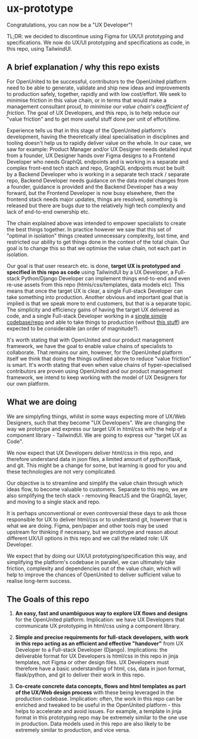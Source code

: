 # ux-prototype

Congratulations, you can now be a "UX Developer"!

TL;DR: we decided to discontinue using Figma for UX/UI prototyping and specifications. We now do UX/UI prototyping and specifications as code, in this repo, using TailwindUI. 

## A brief explanation / why this repo exists

For OpenUnited to be successful, contributors to the OpenUnited platform need to be able to generate, validate and ship new ideas and improvements to production safely, together, rapidly and with low cost/effort. We seek to minimise friction in this value chain, or in terms that would make a management consultant proud, _to minimise our value chain's coefficient of friction_. The goal of UX Developers, and this repo, is to help reduce our "value friction" and to get more useful stuff done per unit of effort/time. 

Experience tells us that in this stage of the OpenUnited platform's development, having the theoretically ideal specialisation in disciplines and tooling doesn't help us to rapidly deliver value on the whole. In our case, we saw for example: Product Manager and/or UX Designer needs detailed input from a founder, UX Designer hands over Figma designs to a Frontend Developer who needs GraphQL endpoints and is working in a separate and complex front-end tech stach and repo, GraphQL endpoints must be built by a Backend Developer who is working in a separate tech stack / separate repo, Backend Developer needs guidance on the data model changes from a founder, guidance is provided and the Backend Developer has a way forward, but the Frontend Developer is now busy elsewhere, then the frontend stack needs major updates, things are resolved, something is released but there are bugs due to the relatively high tech complexity and lack of end-to-end ownership etc.

The chain explained above was intended to empower specialists to create the best things together. In practice however we saw that this set of "optimal in isolation" things created unnecessary complexity, lost time, and restricted our ability to get things done in the context of the total chain. Our goal is to change this so that we optimise the value chain, not each part in isolation.

Our goal is that user research etc. is done, **target UX is prototyped and specified in this repo as code** using TailwindUI by a UX Developer, a Full-stack Python/Django Developer can implement things end-to-end and even re-use assets from this repo (htmls/css/templates, data models etc). This means that once the target UX is clear, a single Full-stack Developer can take something into production. Another obvious and important goal that is implied is that we speak more to end customers, but that is a separate topic. The simplicity and efficiency gains of having the target UX delivered as code, and a single Full-stack Developer working in a [single simple codebase/repo](https://github.com/OpenUnited/platform) and able to take things to production (without [this stuff](https://www.youtube.com/watch?v=Uo3cL4nrGOk)) are expected to be considerable (an order of magnitude?).

It's worth stating that with OpenUnited and our product management framework, we have the goal to enable value chains of specialists to collaborate. That remains our aim, however, for the OpenUnited platform itself we think that doing the things outlined above to reduce "value friction" is smart. It's worth stating that even when value chains of hyper-specialised contributors are proven using OpenUnited and our product management framework, we intend to keep working with the model of UX Designers for our own platform.

## What we are doing

We are simplyfing things, whilst in some ways expecting more of UX/Web Designers, such that they become "UX Developers". We are changing the way we prototype and express our target UX in html/css with the help of a component library - TailwindUI. We are going to express our "target UX as Code".

We now expect that UX Developers deliver html/css in this repo, and therefore understand data in json files, a limited amount of python/flask, and git. This might be a change for some, but learning is good for you and these technologies are not very complicated.

Our objective is to streamline and simplify the value chain through which ideas flow, to become valuable to customers. Separate to this repo, we are also simplifying the tech stack - removing ReactJS and the GraphQL layer, and moving to a single stack and repo.

It is perhaps unconventional or even controversial these days to ask those responsible for UX to deliver html/css or to understand git, however that is what we are doing. Figma, pen/paper and other tools may be used upstream for thinking if necessary, but we prototype and reason about different UX/UI options in this repo and we call the related role: UX Developer.

We expect that by doing our UX/UI prototyping/specification this way, and simplifying the platform's codebase in parallel, we can ultimately take friction, complexity and dependencies out of the value chain, which will help to improve the chances of OpenUnited to deliver sufficient value to realise long-term success.

## The Goals of this repo

1) **An easy, fast and unambiguous way to explore UX flows and designs** for the OpenUnited platform. Implication: we have UX Developers that communicate UX prototyping in html/css using a component library. 

2) **Simple and precise requirements for full-stack developers, with work in this repo acting as an efficient and effective "handover"** from UX Developer to a Full-stack Developer (Django). Implications: the deliverable format for UX Developers is html/css in this repo in jinja templates, not Figma or other design files. UX Developers must therefore have a basic understanding of html, css, data in json format, flask/python, and git to deliver their work in this repo.

3) **Co-create concrete data concepts, flows and html templates as part of the UX/Web design process** with these being leveraged in the production codebase. Implication: often, the work in this repo can be enriched and tweaked to be useful in the OpenUnited platform - this helps to accelerate and avoid issues. For example, a template in jinja format in this prototyping repo may be extremely similar to the one use in production. Data models used in this repo are also likely to be extremely similar to production, and vice versa.
